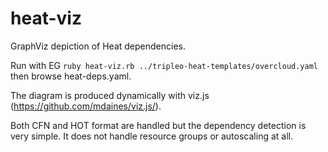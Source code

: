 heat-viz
========

GraphViz depiction of Heat dependencies.

Run with EG `ruby heat-viz.rb ../tripleo-heat-templates/overcloud.yaml` then browse heat-deps.yaml.

The diagram is produced dynamically with viz.js (https://github.com/mdaines/viz.js/).

Both CFN and HOT format are handled but the dependency detection is very simple. It does not handle resource groups or autoscaling at all.

